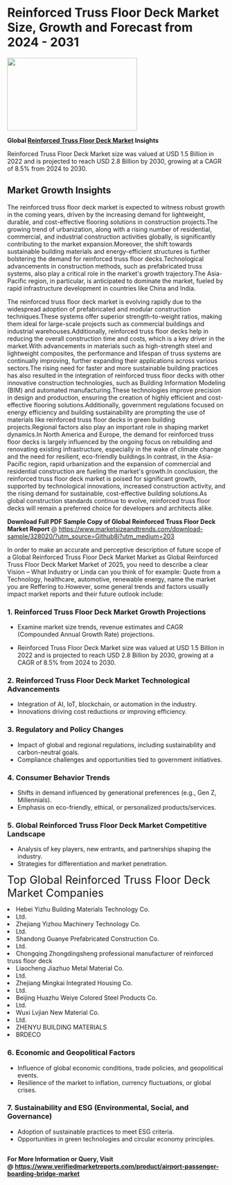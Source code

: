 <H1>Reinforced Truss Floor Deck Market Size, Growth and Forecast from 2024 - 2031</H1><img class="aligncenter size-medium wp-image-584254" src="https://thirdeyenews.in/wp-content/uploads/2024/09/Global-Market-Research-300x168.jpeg" alt="" width="300" height="168" /><p><strong>Global&nbsp;<a href="https://www.marketsizeandtrends.com/download-sample/328020/?utm_source=Github8j?utm_medium=203">Reinforced Truss Floor Deck Market</a> Insights</strong></p><p>Reinforced Truss Floor Deck Market size was valued at USD 1.5 Billion in 2022 and is projected to reach USD 2.8 Billion by 2030, growing at a CAGR of 8.5% from 2024 to 2030.</p><p><h2>Market Growth Insights</h2> <p>The reinforced truss floor deck market is expected to witness robust growth in the coming years, driven by the increasing demand for lightweight, durable, and cost-effective flooring solutions in construction projects.The growing trend of urbanization, along with a rising number of residential, commercial, and industrial construction activities globally, is significantly contributing to the market expansion.Moreover, the shift towards sustainable building materials and energy-efficient structures is further bolstering the demand for reinforced truss floor decks.Technological advancements in construction methods, such as prefabricated truss systems, also play a critical role in the market's growth trajectory.The Asia-Pacific region, in particular, is anticipated to dominate the market, fueled by rapid infrastructure development in countries like China and India.</p> <p>The reinforced truss floor deck market is evolving rapidly due to the widespread adoption of prefabricated and modular construction techniques.These systems offer superior strength-to-weight ratios, making them ideal for large-scale projects such as commercial buildings and industrial warehouses.Additionally, reinforced truss floor decks help in reducing the overall construction time and costs, which is a key driver in the market.With advancements in materials such as high-strength steel and lightweight composites, the performance and lifespan of truss systems are continually improving, further expanding their applications across various sectors.The rising need for faster and more sustainable building practices has also resulted in the integration of reinforced truss floor decks with other innovative construction technologies, such as Building Information Modeling (BIM) and automated manufacturing.These technologies improve precision in design and production, ensuring the creation of highly efficient and cost-effective flooring solutions.Additionally, government regulations focused on energy efficiency and building sustainability are prompting the use of materials like reinforced truss floor decks in green building projects.Regional factors also play an important role in shaping market dynamics.In North America and Europe, the demand for reinforced truss floor decks is largely influenced by the ongoing focus on rebuilding and renovating existing infrastructure, especially in the wake of climate change and the need for resilient, eco-friendly buildings.In contrast, in the Asia-Pacific region, rapid urbanization and the expansion of commercial and residential construction are fueling the market's growth.In conclusion, the reinforced truss floor deck market is poised for significant growth, supported by technological innovations, increased construction activity, and the rising demand for sustainable, cost-effective building solutions.As global construction standards continue to evolve, reinforced truss floor decks will remain a preferred choice for developers and architects alike.</p> <p><span class=""><strong>Download Full PDF Sample Copy of Global Reinforced Truss Floor Deck Market Report</strong> @ <a href="https://www.marketsizeandtrends.com/download-sample/328020/?utm_source=Github8j?utm_medium=203" target="_blank">https://www.marketsizeandtrends.com/download-sample/328020/?utm_source=Github8j?utm_medium=203</a></span></p><p>In order to make an accurate and perceptive description of future scope of a Global&nbsp;Reinforced Truss Floor Deck Market Market as Global&nbsp;Reinforced Truss Floor Deck Market Market of 2025, you need to describe a clear Vision &ndash; What Industry or Linda can you think of for example: Quote from a Technology, healthcare, automotive, renewable energy, name the market you are Reffering to.However, some general trends and factors usually impact market reports and their future outlook include:</p><h3>1.&nbsp;<strong>Reinforced Truss Floor Deck Market Growth Projections</strong></h3><ul><li>Examine market size trends, revenue estimates and CAGR (Compounded Annual Growth Rate) projections.</li><li><p>Reinforced Truss Floor Deck Market size was valued at USD 1.5 Billion in 2022 and is projected to reach USD 2.8 Billion by 2030, growing at a CAGR of 8.5% from 2024 to 2030.</p></li></ul><h3>2.&nbsp;<strong>Reinforced Truss Floor Deck Market Technological Advancements</strong></h3><ul><li>Integration of AI, IoT, blockchain, or automation in the industry.</li><li>Innovations driving cost reductions or improving efficiency.</li></ul><h3>3.&nbsp;<strong>Regulatory and Policy Changes</strong></h3><ul><li>Impact of global and regional regulations, including sustainability and carbon-neutral goals.</li><li>Compliance challenges and opportunities tied to government initiatives.</li></ul><h3>4.&nbsp;<strong>Consumer Behavior Trends</strong></h3><ul><li>Shifts in demand influenced by generational preferences (e.g., Gen Z, Millennials).</li><li>Emphasis on eco-friendly, ethical, or personalized products/services.</li></ul><h3>5.&nbsp;<strong>Global Reinforced Truss Floor Deck Market Competitive Landscape</strong></h3><ul><li>Analysis of key players, new entrants, and partnerships shaping the industry.</li><li>Strategies for differentiation and market penetration.</li></ul><p data-pm-slice="1 1 []"><span style="color: inherit; font-family: inherit; font-size: 25px;">Top Global Reinforced Truss Floor Deck Market Companies</span></p><div class="" data-test-id=""><p><li>Hebei Yizhu Building Materials Technology Co.</li><li> Ltd.</li><li> Zhejiang Yizhou Machinery Technology Co.</li><li> Ltd.</li><li> Shandong Guanye Prefabricated Construction Co.</li><li> Ltd.</li><li> Chongqing Zhongdingsheng professional manufacturer of reinforced truss floor deck</li><li> Liaocheng Jiazhuo Metal Material Co.</li><li> Ltd.</li><li> Zhejiang Mingkai Integrated Housing Co.</li><li> Ltd.</li><li> Beijing Huazhu Weiye Colored Steel Products Co.</li><li> Ltd.</li><li> Wuxi Lvjian New Material Co.</li><li> Ltd.</li><li> ZHENYU BUILDING MATERIALS</li><li> BRDECO</li></p></div><h3>6.&nbsp;<strong>Economic and Geopolitical Factors</strong></h3><ul><li>Influence of global economic conditions, trade policies, and geopolitical events.</li><li>Resilience of the market to inflation, currency fluctuations, or global crises.</li></ul><h3>7.&nbsp;<strong>Sustainability and ESG (Environmental, Social, and Governance)</strong></h3><ul><li>Adoption of sustainable practices to meet ESG criteria.</li><li>Opportunities in green technologies and circular economy principles.</li></ul><h2><strong style="font-size: 14px;">For More Information or Query, Visit @&nbsp;</strong><a style="background-color: #ffffff; font-size: 14px;" href="https://www.marketsizeandtrends.com/report/reinforced-truss-floor-deck-market/" target="_blank">https://www.verifiedmarketreports.com/product/airport-passenger-boarding-bridge-market</a></h2>